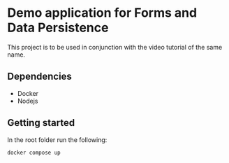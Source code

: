# Demo application for Forms and Data Persistence

This project is to be used in conjunction with the video tutorial of the same name.

## Dependencies

- Docker
- Nodejs


## Getting started

In the root folder run the following:

```
docker compose up
```

